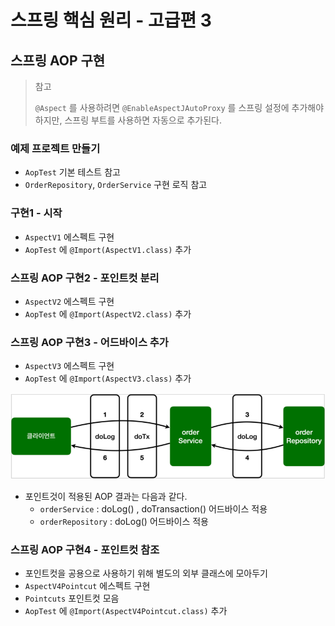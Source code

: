 # 스프링 핵심 원리 - 고급편 3

## 스프링 AOP 구현

> 참고
> 
> `@Aspect` 를 사용하려면 `@EnableAspectJAutoProxy` 를 스프링 설정에 추가해야 하지만, 스프링 부트를 사용하면 자동으로 추가된다.

### 예제 프로젝트 만들기

- `AopTest` 기본 테스트 참고
- `OrderRepository`, `OrderService` 구현 로직 참고

### 구현1 - 시작

- `AspectV1` 에스펙트 구현
- `AopTest` 에 `@Import(AspectV1.class)` 추가

### 스프링 AOP 구현2 - 포인트컷 분리

- `AspectV2` 에스펙트 구현
- `AopTest` 에 `@Import(AspectV2.class)` 추가

### 스프링 AOP 구현3 - 어드바이스 추가

- `AspectV3` 에스펙트 구현
- `AopTest` 에 `@Import(AspectV3.class)` 추가

![img.png](img/aop-apply-flow.png)

- 포인트것이 적용된 AOP 결과는 다음과 같다. 
  - `orderService` : doLog() , doTransaction() 어드바이스 적용 
  - `orderRepository` : doLog() 어드바이스 적용

### 스프링 AOP 구현4 - 포인트컷 참조

- 포인트컷을 공용으로 사용하기 위해 별도의 외부 클래스에 모아두기
- `AspectV4Pointcut` 에스펙트 구현
- `Pointcuts` 포인트컷 모음
- `AopTest` 에 `@Import(AspectV4Pointcut.class)` 추가
